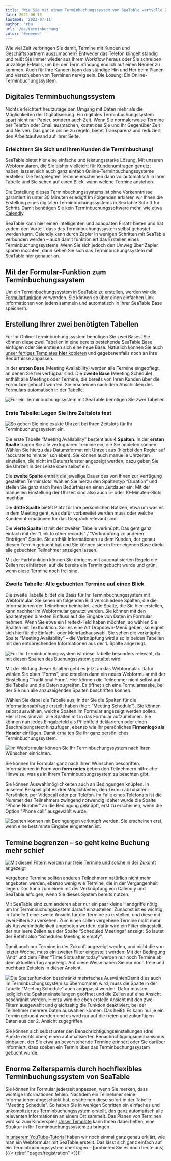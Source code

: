 ```yaml
---
title: 'Wie Sie mit einem Terminbuchungssystem von SeaTable wertvolle Zeit sparen - SeaTable'
date: 2021-06-18
lastmod: '2023-07-11'
author: 'rbu'
url: '/de/terminbuchung'
color: '#eeeeee'
---
```


Wie viel Zeit verbringen Sie damit, Termine mit Kunden und Geschäftspartnern auszumachen? Entweder das Telefon klingelt ständig und reißt Sie immer wieder aus Ihrem Workflow heraus oder Sie schreiben unzählige E-Mails, um bei der Terminfindung endlich auf einen Nenner zu kommen. Auch für Ihre Kunden kann das ständige Hin und Her beim Planen und Verschieben von Terminen nervig sein. Die Lösung: Ein Online-Terminbuchungssystem.

## Digitales Terminbuchungssystem

Nichts erleichtert heutzutage den Umgang mit Daten mehr als die Möglichkeiten der Digitalisierung. Ein digitales Terminbuchungssystem spart nicht nur Papier, sondern auch Zeit. Wenn Sie normalerweise Termine per Telefon oder Email ausmachen, kostet das Sie und Ihr Gegenüber Zeit und Nerven. Das ganze online zu regeln, bietet Transparenz und reduziert den Arbeitsaufwand auf Ihrer Seite.

### Erleichtern Sie Sich und Ihren Kunden die Terminbuchung!

SeaTable bietet hier eine einfache und leistungsstarke Lösung. Mit unseren Webformularen, die Sie bisher vielleicht für [Kundenumfragen](https://seatable.io/vorlage/ku9n1tyosmmho-8trn7rdg/) genutzt haben, lassen sich auch ganz einfach Online-Terminbuchungssysteme erstellen. Die festgelegten Termine erscheinen dann vollautomatisch in Ihrer Tabelle und Sie sehen auf einen Blick, wann welche Termine anstehen.

Die Erstellung dieses Terminbuchungssystems ist ohne Vorkenntnisse garantiert in unter 30 Minuten erledigt! Im Folgenden erklären wir Ihnen die Erstellung eines digitalen Terminbuchungssystems in SeaTable Schritt für Schritt. Damit benötigen Sie kein Terminbuchungssoftware mehr, wie etwa [Calendly](https://calendly.com/de/).

SeaTable kann hier einen intelligenten und adäquaten Ersatz bieten und hat zudem den Vorteil, dass das Terminbuchungssystem selbst gehostet werden kann. Calendly kann durch Zapier in wenigen Schritten mit SeaTable verbunden werden – auch damit funktioniert das Erstellen eines Terminbuchungssystems. Wenn Sie sich jedoch den Umweg über Zapier sparen möchten, dann sehen Sie sich das Terminbuchungssystem mit SeaTable hier genauer an.

## Mit der Formular-Funktion zum Terminbuchungssystem

Um ein Terminbuchungssystem in SeaTable zu erstellen, werden wir die [Formularfunktion](https://seatable.io/docs/handbuch/datenmanagement/webformulare/) verwenden. Sie können so über einen einfachen Link Informationen von jedem sammeln und automatisch in Ihrer SeaTable Base speichern.

## Erstellung Ihrer zwei benötigten Tabellen

Für Ihr Online-Terminbuchungssystem benötigen Sie zwei Bases. Sie können diese zwei Tabellen in eine bereits bestehende SeaTable Base einfügen oder Sie erstellen sich eine neue Base. Natürlich können Sie auch [unser fertiges Templates **hier** kopieren](https://seatable.io/vorlage/m1su2sncqwmgwfxs1x_jza/) und gegebenenfalls noch an Ihre Bedürfnisse anpassen.

In der **ersten Base** (Meeting Availability) werden alle Termine eingepflegt, an denen Sie frei verfügbar sind. Die **zweite Base** (Meeting Schedule) enthält alle Meetings oder Termine, die bereits von Ihren Kunden über die Formulare gebucht wurden. Sie erscheinen nach dem Abschicken des Formulars automatisch in der Tabelle.

![Für ein Terminbuchungssystem mit SeaTable benötigen Sie zwei Tabellen](https://seatable.de/wp-content/uploads/2021/04/Overview-1.jpg)

### Erste Tabelle: Legen Sie Ihre Zeitslots fest

![So geben Sie eine exakte Uhrzeit bei Ihren Zeitslots für Ihr Terminbuchungssystem ein.](https://seatable.io/wp-content/uploads/2021/04/Uhrzeit_Rahmen.jpg)

Die erste Tabelle “Meeting Availability” besteht aus **4 Spalten**. In der **ersten Spalte** tragen Sie alle verfügbaren Termine ein, die Sie anbieten können. Wählen Sie hierzu das Datumsformat mit Uhrzeit aus (hierbei den Regler auf “accurate to minute” schieben). Sie können auch manuelle Uhrzeiten einstellen, die nicht im Datumsfenster angezeigt werden; dazu geben Sie die Uhrzeit in der Leiste oben selbst ein.

Die **zweite Spalte** enthält die jeweilige Dauer des von Ihnen zur Verfügung gestellten Terminslots. Wählen Sie hierzu den Spaltentyp “Duration” und stellen Sie ganz nach Ihren Bedürfnissen einen Zeitdauer ein. Mit der manuellen Einstellung der Uhrzeit sind also auch 5- oder 10-Minuten-Slots machbar.

Die **dritte Spalte** bietet Platz für Ihre persönlichen Notizen, etwa um was es in dem Meeting geht, was dafür vorbereitet werden muss oder welche Kundeninformationen für das Gespräch relevant sind.

Die **vierte Spalte** ist mit der zweiten Tabelle verknüpft. Das geht ganz einfach mit der “Link to other records” / “Verknüpfung zu anderen Einträgen” Spalte. Sie enthält Informationen zu dem Kunden, der genau diesen Termin gebucht hat und Sie können sich in Ihrer eigenen Base direkt alle gebuchten Teilnehmer anzeigen lassen.

Mit der Farbfunktion können Sie übrigens mit automatisierten Regeln die Zeilen rot einfärben, auf die bereits ein Termin gebucht wurde und grün, wenn diese Termine noch frei sind.

### Zweite Tabelle: Alle gebuchten Termine auf einen Blick

Die zweite Tabelle bildet die Basis für Ihr Terminbuchungssystem mit Webformular. Sie sehen im folgenden Bild verschiedene Spalten, die die Informationen der Teilnehmer beinhaltet. Jede Spalte, die Sie hier erstellen, kann nachher im Webformular genutzt werden. Sie können mit den Spaltentypen direkten Einfluss auf die Eingabe von Daten im Formular nehmen. Wenn Sie etwa ein Freitext-Feld haben möchten, so wählen Sie Spalten mit Textfunktion. Soll es eine Art Dropdown-Menü geben, so eignet sich hierfür die Einfach- oder Mehrfachauswahl. Sie sehen die verknüpfte Spalte “Meeting Availability” – die Verknüpfung wird also in beiden Tabellen mit den entsprechenden Informationen aus der 1. Spalte angezeigt.

![Für Ihr Terminbuchungssystem ist diese Tabelle besonders relevant, da mit diesen Spalten das Buchungssystem gestaltet wird](https://seatable.de/wp-content/uploads/2021/04/Teilnehmer-1.jpg)

Mit der Bildung dieser Spalten geht es jetzt an das Webformular. Dafür wählen Sie oben “Forms”, und erstellen dann ein neues Webformular mit der Einstellung “Traditional Form”. Hier können die Teilnehmer nicht selbst auf die Tabelle und die Daten zugreifen. Es öffnet sich eine Formularmaske, bei der Sie nun alle anzuzeigenden Spalten beschriften können.

Wählen Sie dabei die Tabelle aus, in der Sie die Spalten für die Informationsabfrage erstellt haben (hier: “Meeting Schedule”). Sie können selbst auswählen, welche Spalten im Formular angezeigt werden sollen. Hier ist es sinnvoll, alle Spalten mit in das Formular aufzunehmen. Sie können nun jedes Eingabefeld als Pflichtfeld deklarieren oder einen Beschreibungstext hinzufügen, ebenso wie Ihr persönliches **Firmenlogo als Header** einfügen. Damit erhalten Sie Ihr ganz persönliches Terminbuchungssystem.

![Im Webformular können Sie Ihr Terminbuchungssystem nach Ihren Wünschen einrichten.](https://seatable.de/wp-content/uploads/2021/04/1st-form.jpg)

Sie können Ihr Formular ganz nach Ihren Wünschen beschriften. Informationen in Form von **form notes** geben den Teilnehmern hilfreiche Hinweise, was es in Ihrem Terminbuchungssystem zu beachten gibt.

Sie können Auswahlmöglichkeiten auch an Bedingungen knüpfen. In unserem Beispiel gibt es drei Möglichkeiten, den Termin abzuhalten: Persönlich, per Videocall oder per Telefon. Im Falle eines Telefonats ist die Nummer des Teilnehmers zwingend notwendig, daher wurde die Spalte “Phone Number” an die Bedingung geknüpft, erst zu erscheinen, wenn die Option “Phone call” ausgewählt wurde.

![Spalten können mit Bedingungen verknüpft werden. Sie erscheinen erst, wenn eine bestimmte Eingabe eingetreten ist.](https://seatable.de/wp-content/uploads/2021/04/2nd-form.jpg)

## Termine begrenzen – so geht keine Buchung mehr schief

![Mit diesen Filtern werden nur freie Termine und solche in der Zukunft angezeigt](https://seatable.de/wp-content/uploads/2021/06/frei-zukunft.jpg)

Vergebene Termine sollten anderen Teilnehmern natürlich nicht mehr angeboten werden, ebenso wenig wie Termine, die in der Vergangenheit liegen. Das kann zum einen mit der Verknüpfung von Calendly und SeaTable erfolgen, wenn Sie dieses System bereits nutzen.

Mit SeaTable sind zum anderen aber nur ein paar kleine Handgriffe nötig, um Ihr Terminbuchungssystem darauf einzustellen. Zunächst ist es wichtig, in Tabelle 1 eine zweite Ansicht für die Termine zu erstellen, und diese mit zwei Filtern zu versehen. Zum einen sollen vergebene Termine nicht mehr als Auswahlmöglichkeit angeboten werden, dafür wird ein Filter eingestellt, der nur leere Zeilen aus der Spalte “Scheduled Meetings” anzeigt: So lautet der Befehl also “Scheduled Meeting is empty”.

Damit auch nur Termine in der Zukunft angezeigt werden, und nicht die von letzter Woche, muss ein zweiter Filter eingestellt werden: Mit der Bedingung “And” und dem Filter “Time Slots after today” werden nur noch Termine ab dem aktuellen Tag angezeigt. Auf diese Weise haben Sie nur noch freie und buchbare Zeitslots in dieser Ansicht.

![Die Spaltenfunktion beschränkt mehrfaches Auswählen](https://seatable.de/wp-content/uploads/2021/06/Allow-1-row.jpg)Damit dies auch im Terminbuchungssystem so übernommen wird, muss die Spalte in der Tabelle “Meeting Schedule” auch angepasst werden. Dafür müssen lediglich die Spalteneinstellungen geöffnet und die Zeilen auf eine Ansicht beschränkt werden. Hierzu wird die eben erstelle Ansicht mit den zwei Filtern ausgewählt und gleichzeitig die Funktion deaktiviert, bei der Teilnehmer mehrere Daten auswählen können. Das heißt: Es kann nur je ein Termin gebucht werden und es wird nur auf die freien und zukünftigen Daten aus der 2. Ansicht zugegriffen.

Sie können sich selbst unter den Benachrichtigungseinstellungen (drei Punkte rechts oben) einen automatisierten Benachrichtigungsmechanismus einbauen, der Sie etwa an bevorstehende Termine erinnert oder Sie darüber informiert, dass soeben ein Termin über das Terminbuchungssystem gebucht wurde.

## Enorme Zeitersparnis durch hochflexibles Terminbuchungssystem von SeaTable

Sie können Ihr Formular jederzeit anpassen, wenn Sie merken, dass wichtige Informationen fehlen. Nachdem ein Teilnehmer seine Informationen abgeschickt hat, erscheinen diese sofort in der Tabelle “Meeting Schedule”. So haben Sie in wenigen Schritten ein einfaches und unkompliziertes Terminbuchungssystem erstellt, das ganz automatisch alle relevanten Informationen an einem Ort sammelt. Das Planen von Terminen wird so zum Kinderspiel! [Unser Template](https://seatable.io/vorlage/m1su2sncqwmgwfxs1x_jza/) kann Ihnen dabei helfen, eine Struktur in Ihr Terminbuchungssystem zu bringen.

[In unserem YouTube-Tutorial](https://www.youtube.com/watch?v=7Kgzeld0kDM) haben wir noch einmal ganz genau erklärt, wie man ein Webformular mit SeaTable erstellt. Das lässt sich ganz einfach auf ein Terminbuchungssystem übertragen – [probieren Sie es noch heute aus]({{< relref "pages/registration" >}})!
